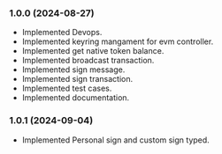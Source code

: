 ### 1.0.0 (2024-08-27)

- Implemented Devops.
- Implemented keyring mangament for evm controller.
- Implemented get native token balance.
- Implemented broadcast transaction.
- Implemented sign message.
- Implemented sign transaction.
- Implemented test cases.
- Implemented documentation.

### 1.0.1 (2024-09-04)

- Implemented Personal sign and custom sign typed.

